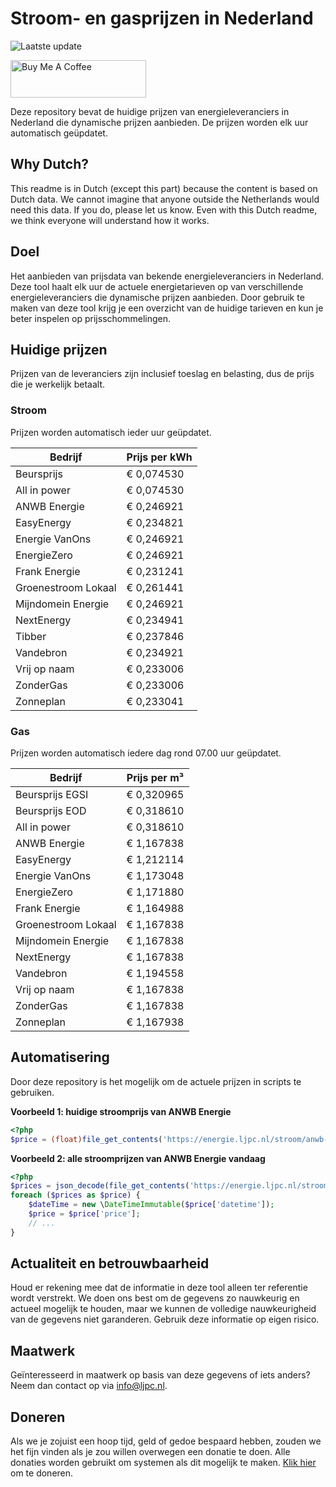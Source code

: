 # Stroom- en gasprijzen in Nederland

![Laatste update](https://img.shields.io/badge/laatste%20update-2025--08--07%2009%3A00%20CET-brightgreen)

<a href="https://www.buymeacoffee.com/Lars-" target="_blank"><img src="https://cdn.buymeacoffee.com/buttons/v2/default-orange.png" alt="Buy Me A Coffee" height="60" style="height: 60px !important;width: 217px !important;" ></a>

Deze repository bevat de huidige prijzen van energieleveranciers in Nederland die dynamische prijzen aanbieden. De prijzen worden elk uur automatisch geüpdatet.

## Why Dutch?

This readme is in Dutch (except this part) because the content is based on Dutch data. We cannot imagine that anyone outside the Netherlands would need this data. If you do, please let us know. Even with this Dutch readme, we think
everyone will understand how it works.

## Doel

Het aanbieden van prijsdata van bekende energieleveranciers in Nederland. Deze tool haalt elk uur de actuele energietarieven op van verschillende energieleveranciers die dynamische prijzen aanbieden. Door gebruik te maken van deze tool
krijg je een overzicht van de huidige tarieven en kun je beter inspelen op prijsschommelingen.

## Huidige prijzen

Prijzen van de leveranciers zijn inclusief toeslag en belasting, dus de prijs die je werkelijk betaalt.

### Stroom

Prijzen worden automatisch ieder uur geüpdatet.

 Bedrijf | Prijs per kWh 
---------|---------------
Beursprijs | € 0,074530
All in power | € 0,074530
ANWB Energie | € 0,246921
EasyEnergy | € 0,234821
Energie VanOns | € 0,246921
EnergieZero | € 0,246921
Frank Energie | € 0,231241
Groenestroom Lokaal | € 0,261441
Mijndomein Energie | € 0,246921
NextEnergy | € 0,234941
Tibber | € 0,237846
Vandebron | € 0,234921
Vrij op naam | € 0,233006
ZonderGas | € 0,233006
Zonneplan | € 0,233041


### Gas

Prijzen worden automatisch iedere dag rond 07.00 uur geüpdatet.

 Bedrijf | Prijs per m³ 
---------|--------------
Beursprijs EGSI | € 0,320965
Beursprijs EOD | € 0,318610
All in power | € 0,318610
ANWB Energie | € 1,167838
EasyEnergy | € 1,212114
Energie VanOns | € 1,173048
EnergieZero | € 1,171880
Frank Energie | € 1,164988
Groenestroom Lokaal | € 1,167838
Mijndomein Energie | € 1,167838
NextEnergy | € 1,167838
Vandebron | € 1,194558
Vrij op naam | € 1,167838
ZonderGas | € 1,167838
Zonneplan | € 1,167938


## Automatisering

Door deze repository is het mogelijk om de actuele prijzen in scripts te gebruiken.

**Voorbeeld 1: huidige stroomprijs van ANWB Energie**

```php
<?php
$price = (float)file_get_contents('https://energie.ljpc.nl/stroom/anwb-energie-nu.txt');

```

**Voorbeeld 2: alle stroomprijzen van ANWB Energie vandaag**

```php
<?php
$prices = json_decode(file_get_contents('https://energie.ljpc.nl/stroom/all-in-power-vandaag.json'),true);
foreach ($prices as $price) {
    $dateTime = new \DateTimeImmutable($price['datetime']);
    $price = $price['price'];
    // ...
}
```

## Actualiteit en betrouwbaarheid

Houd er rekening mee dat de informatie in deze tool alleen ter referentie wordt verstrekt. We doen ons best om de gegevens zo nauwkeurig en actueel mogelijk te houden, maar we kunnen de volledige nauwkeurigheid van de gegevens niet
garanderen. Gebruik deze informatie op eigen risico.

## Maatwerk

Geïnteresseerd in maatwerk op basis van deze gegevens of iets anders? Neem dan contact op
via [info@ljpc.nl](mailto:info@ljpc.nl?subject=Energie%20prijzen).

## Doneren

Als we je zojuist een hoop tijd, geld of gedoe bespaard hebben, zouden we het fijn vinden als je zou willen overwegen een
donatie te doen. Alle donaties worden gebruikt om systemen als dit mogelijk te
maken. [Klik hier](https://www.buymeacoffee.com/Lars-) om te doneren.
